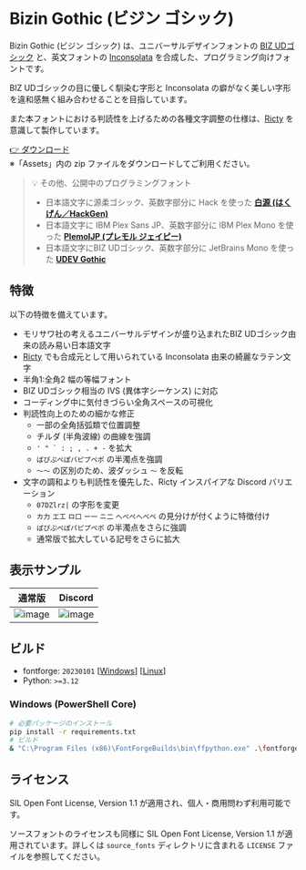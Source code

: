 # Bizin Gothic (ビジン ゴシック)

Bizin Gothic (ビジン ゴシック) は、ユニバーサルデザインフォントの [BIZ UDゴシック](https://github.com/googlefonts/morisawa-biz-ud-gothic) と、英文フォントの [Inconsolata](https://github.com/googlefonts/inconsolata) を合成した、プログラミング向けフォントです。

BIZ UDゴシックの目に優しく馴染む字形と Inconsolata の癖がなく美しい字形を違和感無く組み合わせることを目指しています。

また本フォントにおける判読性を上げるための各種文字調整の仕様は、[Ricty](https://rictyfonts.github.io/) を意識して製作しています。

[👉 ダウンロード](https://github.com/yuru7/bizin-gothic/releases/latest)  
※「Assets」内の zip ファイルをダウンロードしてご利用ください。

> 💡 その他、公開中のプログラミングフォント
> - 日本語文字に源柔ゴシック、英数字部分に Hack を使った [**白源 (はくげん／HackGen)**](https://github.com/yuru7/HackGen)
> - 日本語文字に IBM Plex Sans JP、英数字部分に IBM Plex Mono を使った [**PlemolJP (プレモル ジェイピー)**](https://github.com/yuru7/PlemolJP)
> - 日本語文字にBIZ UDゴシック、英数字部分に JetBrains Mono を使った [**UDEV Gothic**](https://github.com/yuru7/udev-gothic)

## 特徴

以下の特徴を備えています。

- モリサワ社の考えるユニバーサルデザインが盛り込まれたBIZ UDゴシック由来の読み易い日本語文字
- [Ricty](https://rictyfonts.github.io/) でも合成元として用いられている Inconsolata 由来の綺麗なラテン文字
- 半角1:全角2 幅の等幅フォント
- BIZ UDゴシック相当の IVS (異体字シーケンス) に対応
- コーディング中に気付きづらい全角スペースの可視化
- 判読性向上のための細かな修正
  - 一部の全角括弧類で位置調整
  - チルダ (半角波線) の曲線を強調
  - ``' " ` : ; , . + -`` を拡大
  - `ぱぴぷぺぽパピプペポ` の半濁点を強調
  - `～〜` の区別のため、波ダッシュ `〜` を反転
- 文字の調和よりも判読性を優先した、Ricty インスパイアな Discord バリエーション
  - `07DZlrz|` の字形を変更
  - `カ力` `エ工` `ロ口` `ー一` `ニ二` `へべぺヘベペ` の見分けが付くように特徴付け
  - `ぱぴぷぺぽパピプペポ` の半濁点をさらに強調
  - 通常版で拡大している記号をさらに拡大

## 表示サンプル

| 通常版 | Discord |
| :---: | :---: |
| ![image](https://github.com/yuru7/bizin-gothic/assets/13458509/eaa7d3c6-7cee-4d12-920a-77cd72a40c42) | ![image](https://github.com/yuru7/bizin-gothic/assets/13458509/66403c9c-8cec-4fd4-baf9-f6b4679b6636) |

## ビルド

- fontforge: `20230101` \[[Windows](https://fontforge.org/en-US/downloads/windows/)\] \[[Linux](https://fontforge.org/en-US/downloads/gnulinux/)\]
- Python: `>=3.12`

### Windows (PowerShell Core)

```sh
# 必要パッケージのインストール
pip install -r requirements.txt
# ビルド
& "C:\Program Files (x86)\FontForgeBuilds\bin\ffpython.exe" .\fontforge_script.py && python3 .\fonttools_script.py
```

## ライセンス

SIL Open Font License, Version 1.1 が適用され、個人・商用問わず利用可能です。

ソースフォントのライセンスも同様に SIL Open Font License, Version 1.1 が適用されています。詳しくは `source_fonts` ディレクトリに含まれる `LICENSE` ファイルを参照してください。
